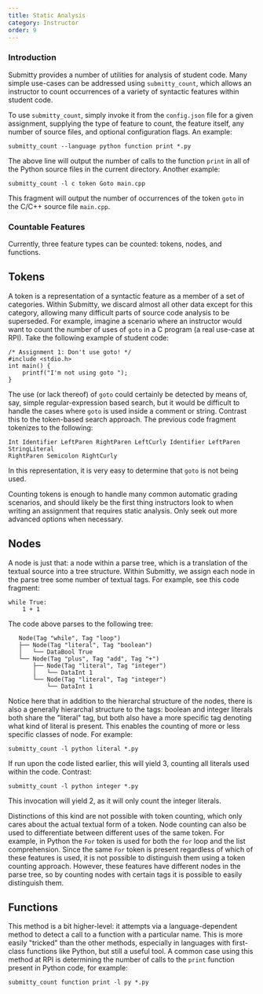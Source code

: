 ```yaml
---
title: Static Analysis
category: Instructor
order: 9
---
```


### Introduction
Submitty provides a number of utilities for analysis of student code. Many
simple use-cases can be addressed using ``submitty_count``, which allows an
instructor to count occurrences of a variety of syntactic features within
student code.

To use ``submitty_count``, simply invoke it from the ``config.json`` file for a
given assignment, supplying the type of feature to count, the feature itself,
any number of source files, and optional configuration flags. An example:

```
submitty_count --language python function print *.py
```

The above line will output the number of calls to the function ``print`` in all
of the Python source files in the current directory. Another example:

```
submitty_count -l c token Goto main.cpp
```

This fragment will output the number of occurrences of the token ``goto`` in the
C/C++ source file ``main.cpp``.

### Countable Features
Currently, three feature types can be counted: tokens, nodes, and functions.

## Tokens
A token is a representation of a syntactic feature as a member of a set of
categories. Within Submitty, we discard almost all other data except for this
category, allowing many difficult parts of source code analysis to be
superseded. For example, imagine a scenario where an instructor would want to
count the number of uses of ``goto`` in a C program (a real use-case at RPI).
Take the following example of student code:

```
/* Assignment 1: Don't use goto! */
#include <stdio.h>
int main() {
    printf("I'm not using goto ");
}

```

The use (or lack thereof) of ``goto`` could certainly be detected by means of,
say, simple regular-expression based search, but it would be difficult to
handle the cases where ``goto`` is used inside a comment or string. Contrast
this to the token-based search approach. The previous code fragment tokenizes
to the following:

```
Int Identifier LeftParen RightParen LeftCurly Identifier LeftParen StringLiteral
RightParen Semicolon RightCurly
```

In this representation, it is very easy to determine that ``goto`` is not being
used.

Counting tokens is enough to handle many common automatic grading scenarios,
and should likely be the first thing instructors look to when writing an
assignment that requires static analysis. Only seek out more advanced options
when necessary.

## Nodes
A node is just that: a node within a parse tree, which is a translation of the
textual source into a tree structure. Within Submitty, we assign each node in
the parse tree some number of textual tags. For example, see this code fragment:

```
while True:
    1 + 1
```

The code above parses to the following tree:

```
   Node(Tag "while", Tag "loop")
   ├── Node(Tag "literal", Tag "boolean")
   │   └── DataBool True
   └── Node(Tag "plus", Tag "add", Tag "+")
       ├── Node(Tag "literal", Tag "integer")
       │   └── DataInt 1
       └── Node(Tag "literal", Tag "integer")
           └── DataInt 1

```

Notice here that in addition to the hierarchal structure of the nodes, there is
also a generally hierarchal structure to the tags: boolean and integer literals
both share the "literal" tag, but both also have a more specific tag denoting
what kind of literal is present. This enables the counting of more or less
specific classes of node. For example:

```
submitty_count -l python literal *.py
```

If run upon the code listed earlier, this will yield 3, counting all literals
used within the code. Contrast:

```
submitty_count -l python integer *.py
```

This invocation will yield 2, as it will only count the integer literals.

Distinctions of this kind are not possible with token counting, which only
cares about the actual textual form of a token. Node counting can also be used
to differentiate between different uses of the same token. For example, in
Python the ``For`` token is used for both the ``for`` loop and the list
comprehension. Since the same ``For`` token is present regardless of which of
these features is used, it is not possible to distinguish them using a token
counting approach. However, these features have different nodes in the parse
tree, so by counting nodes with certain tags it is possible to easily
distinguish them.

## Functions
This method is a bit higher-level: it attempts via a language-dependent method
to detect a call to a function with a particular name. This is more easily
"tricked" than the other methods, especially in languages with first-class
functions like Python, but still a useful tool. A common case using this
method at RPI is determining the number of calls to the ``print`` function
present in Python code, for example:

```
submitty_count function print -l py *.py
```
